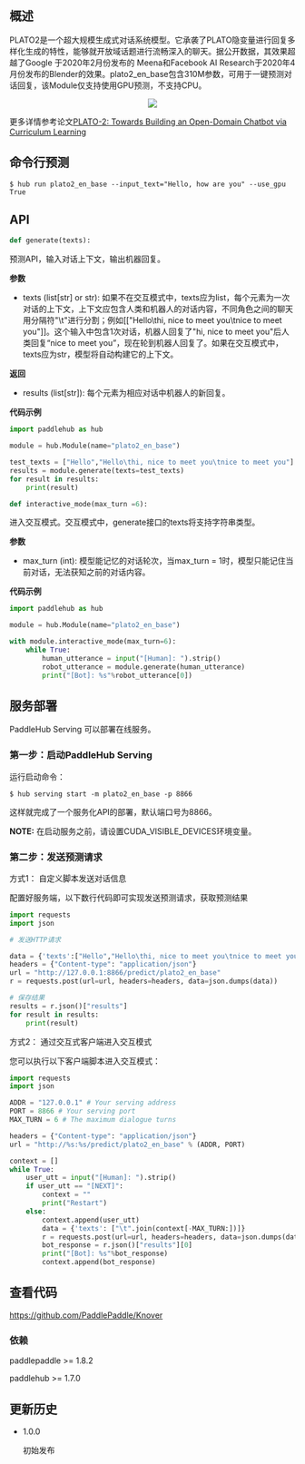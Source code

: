 ## 概述

PLATO2是一个超大规模生成式对话系统模型。它承袭了PLATO隐变量进行回复多样化生成的特性，能够就开放域话题进行流畅深入的聊天。据公开数据，其效果超越了Google 于2020年2月份发布的 Meena和Facebook AI Research于2020年4月份发布的Blender的效果。plato2_en_base包含310M参数，可用于一键预测对话回复，该Module仅支持使用GPU预测，不支持CPU。
<p align="center">
<img src="https://image.jiqizhixin.com/uploads/editor/65107b78-0259-4121-b8c5-a090f9d3175b/640.png" hspace='10'/> <br />
</p>

更多详情参考论文[PLATO-2: Towards Building an Open-Domain Chatbot via Curriculum Learning](https://arxiv.org/abs/2006.16779)

## 命令行预测

```shell
$ hub run plato2_en_base --input_text="Hello, how are you" --use_gpu True
```

## API

```python
def generate(texts):
```

预测API，输入对话上下文，输出机器回复。

**参数**

* texts (list\[str\] or str): 如果不在交互模式中，texts应为list，每个元素为一次对话的上下文，上下文应包含人类和机器人的对话内容，不同角色之间的聊天用分隔符"\t"进行分割；例如[["Hello\thi, nice to meet you\tnice to meet you"]]。这个输入中包含1次对话，机器人回复了"hi, nice to meet you"后人类回复“nice to meet you”，现在轮到机器人回复了。如果在交互模式中，texts应为str，模型将自动构建它的上下文。

**返回**

* results (list\[str\]): 每个元素为相应对话中机器人的新回复。

**代码示例**

```python
import paddlehub as hub

module = hub.Module(name="plato2_en_base")

test_texts = ["Hello","Hello\thi, nice to meet you\tnice to meet you"]
results = module.generate(texts=test_texts)
for result in results:
    print(result)
```

```python
def interactive_mode(max_turn =6):
```

进入交互模式。交互模式中，generate接口的texts将支持字符串类型。

**参数**

* max_turn (int): 模型能记忆的对话轮次，当max_turn = 1时，模型只能记住当前对话，无法获知之前的对话内容。

**代码示例**

```python
import paddlehub as hub

module = hub.Module(name="plato2_en_base")

with module.interactive_mode(max_turn=6):
    while True:
        human_utterance = input("[Human]: ").strip()
        robot_utterance = module.generate(human_utterance)
        print("[Bot]: %s"%robot_utterance[0])
```

## 服务部署

PaddleHub Serving 可以部署在线服务。

### 第一步：启动PaddleHub Serving

运行启动命令：
```shell
$ hub serving start -m plato2_en_base -p 8866
```

这样就完成了一个服务化API的部署，默认端口号为8866。

**NOTE:** 在启动服务之前，请设置CUDA\_VISIBLE\_DEVICES环境变量。

### 第二步：发送预测请求

方式1： 自定义脚本发送对话信息

配置好服务端，以下数行代码即可实现发送预测请求，获取预测结果

```python
import requests
import json

# 发送HTTP请求

data = {'texts':["Hello","Hello\thi, nice to meet you\tnice to meet you"]}
headers = {"Content-type": "application/json"}
url = "http://127.0.0.1:8866/predict/plato2_en_base"
r = requests.post(url=url, headers=headers, data=json.dumps(data))

# 保存结果
results = r.json()["results"]
for result in results:
    print(result)
```

方式2： 通过交互式客户端进入交互模式

您可以执行以下客户端脚本进入交互模式：

```python
import requests
import json

ADDR = "127.0.0.1" # Your serving address
PORT = 8866 # Your serving port
MAX_TURN = 6 # The maximum dialogue turns

headers = {"Content-type": "application/json"}
url = "http://%s:%s/predict/plato2_en_base" % (ADDR, PORT)

context = []
while True:
    user_utt = input("[Human]: ").strip()
    if user_utt == "[NEXT]":
        context = ""
        print("Restart")
    else:
        context.append(user_utt)
        data = {'texts': ["\t".join(context[-MAX_TURN:])]}
        r = requests.post(url=url, headers=headers, data=json.dumps(data))
        bot_response = r.json()["results"][0]
        print("[Bot]: %s"%bot_response)
        context.append(bot_response)
```

## 查看代码

https://github.com/PaddlePaddle/Knover

### 依赖

paddlepaddle >= 1.8.2

paddlehub >= 1.7.0


## 更新历史

* 1.0.0

  初始发布
